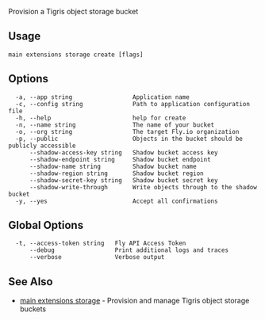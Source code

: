 Provision a Tigris object storage bucket


## Usage
~~~
main extensions storage create [flags]
~~~

## Options

~~~
  -a, --app string                 Application name
  -c, --config string              Path to application configuration file
  -h, --help                       help for create
  -n, --name string                The name of your bucket
  -o, --org string                 The target Fly.io organization
  -p, --public                     Objects in the bucket should be publicly accessible
      --shadow-access-key string   Shadow bucket access key
      --shadow-endpoint string     Shadow bucket endpoint
      --shadow-name string         Shadow bucket name
      --shadow-region string       Shadow bucket region
      --shadow-secret-key string   Shadow bucket secret key
      --shadow-write-through       Write objects through to the shadow bucket
  -y, --yes                        Accept all confirmations
~~~

## Global Options

~~~
  -t, --access-token string   Fly API Access Token
      --debug                 Print additional logs and traces
      --verbose               Verbose output
~~~

## See Also

* [main extensions storage](/docs/flyctl/main-extensions-storage/)	 - Provision and manage Tigris object storage buckets


